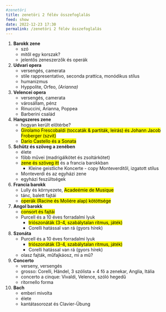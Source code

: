 ```yaml
---
#zenetöri
title: zenetöri 2 félév összefoglalás
feed: show
date: 2022-12-23 17:30
permalink: /zenetöri 2 félév összefoglalás
---
```


1.  **Barokk zene**
	- szó
	- mitől egy korszak?
	- jelentős zeneszerzők és operák
2.  **Udvari opera**
	- versengés, camerata
	- stile rappresentativo, seconda prattica, monódikus stílus
	- humanizmus
	- Hyppolite, Orfeo, *(Arianna)*
3.  **Velencei opera**
	- versengés, camerata
	- városállam, pénz
	- Rinuccini, Arianna, Poppea
	- Barberini család
4.  **Hangszeres zene**
	- hogyan került előtérbe?
	- <mark>Girolamo Frescobaldi (toccaták & partiták, leírás) és Johann Jacob Froberger (szvit)</mark>
	- <mark>Dario Castello és a Sonata</mark>
5.  **Schütz és szöveg a zenében**
	- élete
	- főbb művei (madrigálkötet és zsoltárkötet)
	- <mark>zene és szöveg itt</mark> és a francia barokkban
		- Kleine geistliche Koncerte - copy Monteverditől, izgatott stílus
	- Monteverdi és az egyházi zene
	- egyházi feszültségek
1.  **Francia barokk**
	- Lully és környezete, <mark>Acadeémie de Musique</mark>
	- tánc, balett fajtái
	- <mark>operák (Racine és Moliére alap) kötöttsége</mark>
2.  **Angol barokk**
	- <mark>consort és fajtái</mark>
	- Purcell és a 10 éves forradalmi lyuk
		- <mark>triószonáták (3-4, szabálytalan ritmus, játék)</mark>
		- Corelli hatással van rá (gyors hírek)
1.  **Szonáta**
	- Purcell és a 10 éves forradalmi lyuk
		- <mark>triószonáták (3-4, szabálytalan ritmus, játék)</mark>
		- Corelli hatással van rá (gyors hírek)
	- olasz fajták, műfajkáosz, mi a mű?
2.  **Concerto**
	- verseny, versengés
	- grosso: Corelli, Händel, 3 szólista + 4 fő a zenekar, Anglia, Itália
	- concerto a cinque: Vivaldi, Velence, szóló hegedű
	- ritornello forma
3. **Bach**
	- emberi mivolta
	- élete
	- kantátasorozat és Clavier-Übung

